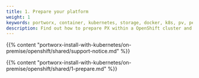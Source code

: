 ```yaml
---
title: 1. Prepare your platform
weight: 1
keywords: portworx, container, kubernetes, storage, docker, k8s, pv, persistent disk, openshift
description: Find out how to prepare PX within a OpenShift cluster and have PX provide highly available volumes to any application deployed via Kubernetes.
---
```


{{% content "portworx-install-with-kubernetes/on-premise/openshift/shared/support-notice.md" %}}

{{% content "portworx-install-with-kubernetes/on-premise/openshift/shared/1-prepare.md" %}}
